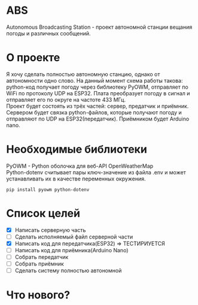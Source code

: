 # ABS
 Autonomous Broadcasting Station - проект автономной станции вещания погоды и различных сообщений.
# О проекте
Я хочу сделать полностью автономную станцию, однако от автономности одно слово. На данный момент схема работы такова: python-код получает погоду через библиотеку PyOWM, отправляет по WiFi по протоколу UDP на ESP32. Плата преобразует погоду в сигнал и отправляет его по округе на частоте 433 МГц.  
Проект будет состоять из трёх частей: сервер, предатчик и приёмник.  
Сервером будет связка python-файлов, которые получают погоду и отправляют по UDP на ESP32(передатчик). Приёмником будет Arduino nano.
# Необходимые библиотеки
PyOWM - Python оболочка для веб-API OpenWeatherMap  
Python-dotenv считывает пары ключ-значение из файла .env и может устанавливать их в качестве переменных окружения.
```
pip install pyowm python-dotenv
```
# Список целей
- [X] Написать серверную часть
- [ ] Сделать исполняемый файл серверной части
- [X] Написать код для передатчика(ESP32) => ТЕСТИРИУЕТСЯ
- [ ] Написать код для приёмника(Arduino Nano)
- [ ] Собрать передатчик
- [ ] Собрать приёмник
- [ ] Сделать систему полностью автономной
# Что нового?
